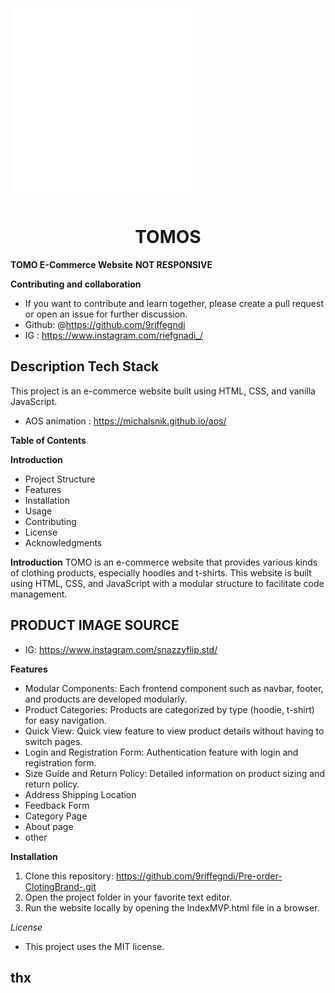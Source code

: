 <p>&nbsp;&nbsp;&nbsp;&nbsp;&nbsp;&nbsp;</p>

<p align="center" style="background-color: white; padding: 20px; display: inline-block;">
  <img alt="Tomo Logo" src="/src/assets/Logo/TOMO LOGOS NOBGWHITE.png"/>
</p>

<p align="center">
  <h1 align="center">TOMOS</h1>
</p>


**TOMO E-Commerce Website**
**NOT RESPONSIVE**

**Contributing and collaboration**

- If you want to contribute and learn together, please create a pull request or open an issue for further discussion.
- Github: @https://github.com/9riffegndi
- IG    : https://www.instagram.com/riefgnadi_/

## Description Tech Stack

This project is an e-commerce website built using HTML, CSS, and vanilla JavaScript.

- AOS animation : https://michalsnik.github.io/aos/

**Table of Contents**

**Introduction**

- Project Structure
- Features
- Installation
- Usage
- Contributing
- License
- Acknowledgments

**Introduction**
TOMO is an e-commerce website that provides various kinds of clothing products, especially hoodies and t-shirts. This website is built using HTML, CSS, and JavaScript with a modular structure to facilitate code management.

  ## PRODUCT IMAGE SOURCE

- IG: https://www.instagram.com/snazzyflip.std/

**Features**

- Modular Components: Each frontend component such as navbar, footer, and products are developed modularly.
- Product Categories: Products are categorized by type (hoodie, t-shirt) for easy navigation.
- Quick View: Quick view feature to view product details without having to switch pages.
- Login and Registration Form: Authentication feature with login and registration form.
- Size Guide and Return Policy: Detailed information on product sizing and return policy.
- Address Shipping Location
- Feedback Form
- Category Page
- About page
- other

**Installation**

1. Clone this repository:
   https://github.com/9riffegndi/Pre-order-ClotingBrand-.git
2. Open the project folder in your favorite text editor.
3. Run the website locally by opening the IndexMVP.html file in a browser.

_License_

- This project uses the MIT license.

## thx
